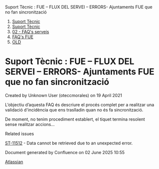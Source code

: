 Suport Tècnic : FUE – FLUX DEL SERVEI – ERRORS- Ajuntaments FUE que no fan sincronització  

1.  [Suport Tècnic](index.md)
2.  [Suport Tècnic](13893782.md)
3.  [02 - FAQ's serveis](26313393.md)
4.  [FAQ's FUE](28705571.md)
5.  [OLD](OLD_93356807.md)

Suport Tècnic : FUE – FLUX DEL SERVEI – ERRORS- Ajuntaments FUE que no fan sincronització
=========================================================================================

Created by Unknown User (oteccmorales) on 19 April 2021

L’objectiu d’aquesta FAQ és descriure el procés complet per a realitzar una validació d'incidència que ens traslladin quan no és fa sincronització.

De moment, no tenim procediment establert, el tiquet termina resolent sense realitzar accions...

Related issues

[ST-11512](https://contacte.aoc.cat/browse/ST-11512?src=confmacro) - Data cannot be retrieved due to an unexpected error.

Document generated by Confluence on 02 June 2025 10:55

[Atlassian](http://www.atlassian.com/)